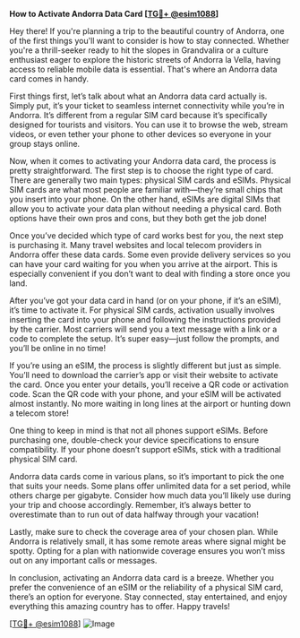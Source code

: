 **How to Activate Andorra Data Card [[TG💪+ @esim1088](https://t.me/s/esim1088)]**

Hey there! If you're planning a trip to the beautiful country of Andorra, one of the first things you'll want to consider is how to stay connected. Whether you're a thrill-seeker ready to hit the slopes in Grandvalira or a culture enthusiast eager to explore the historic streets of Andorra la Vella, having access to reliable mobile data is essential. That's where an Andorra data card comes in handy.

First things first, let’s talk about what an Andorra data card actually is. Simply put, it’s your ticket to seamless internet connectivity while you’re in Andorra. It’s different from a regular SIM card because it’s specifically designed for tourists and visitors. You can use it to browse the web, stream videos, or even tether your phone to other devices so everyone in your group stays online. 

Now, when it comes to activating your Andorra data card, the process is pretty straightforward. The first step is to choose the right type of card. There are generally two main types: physical SIM cards and eSIMs. Physical SIM cards are what most people are familiar with—they’re small chips that you insert into your phone. On the other hand, eSIMs are digital SIMs that allow you to activate your data plan without needing a physical card. Both options have their own pros and cons, but they both get the job done!

Once you’ve decided which type of card works best for you, the next step is purchasing it. Many travel websites and local telecom providers in Andorra offer these data cards. Some even provide delivery services so you can have your card waiting for you when you arrive at the airport. This is especially convenient if you don’t want to deal with finding a store once you land.

After you’ve got your data card in hand (or on your phone, if it’s an eSIM), it’s time to activate it. For physical SIM cards, activation usually involves inserting the card into your phone and following the instructions provided by the carrier. Most carriers will send you a text message with a link or a code to complete the setup. It’s super easy—just follow the prompts, and you’ll be online in no time!

If you’re using an eSIM, the process is slightly different but just as simple. You’ll need to download the carrier’s app or visit their website to activate the card. Once you enter your details, you’ll receive a QR code or activation code. Scan the QR code with your phone, and your eSIM will be activated almost instantly. No more waiting in long lines at the airport or hunting down a telecom store!

One thing to keep in mind is that not all phones support eSIMs. Before purchasing one, double-check your device specifications to ensure compatibility. If your phone doesn’t support eSIMs, stick with a traditional physical SIM card.

Andorra data cards come in various plans, so it’s important to pick the one that suits your needs. Some plans offer unlimited data for a set period, while others charge per gigabyte. Consider how much data you’ll likely use during your trip and choose accordingly. Remember, it’s always better to overestimate than to run out of data halfway through your vacation!

Lastly, make sure to check the coverage area of your chosen plan. While Andorra is relatively small, it has some remote areas where signal might be spotty. Opting for a plan with nationwide coverage ensures you won’t miss out on any important calls or messages.

In conclusion, activating an Andorra data card is a breeze. Whether you prefer the convenience of an eSIM or the reliability of a physical SIM card, there’s an option for everyone. Stay connected, stay entertained, and enjoy everything this amazing country has to offer. Happy travels!

[[TG💪+ @esim1088](https://t.me/s/esim1088)] 
![Image](https://i.postimg.cc/Y0z9fWf4/image.png)